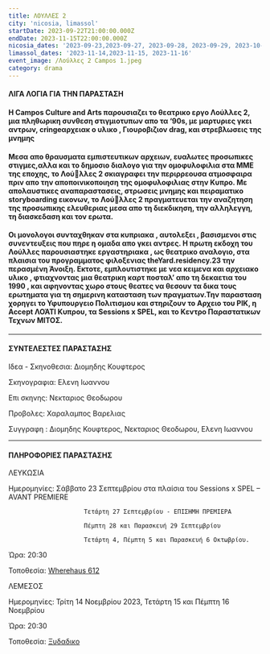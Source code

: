 ```yaml
---
title: ΛΟΥΛΛΕΣ 2
city: 'nicosia, limassol'
startDate: 2023-09-22T21:00:00.000Z
endDate: 2023-11-15T22:00:00.000Z
nicosia_dates: '2023-09-23,2023-09-27, 2023-09-28, 2023-09-29, 2023-10-4, 2023-10-5,2023-10-6'
limassol_dates: '2023-11-14,2023-11-15, 2023-11-16'
event_image: /Λούλλες 2 Campos 1.jpeg
category: drama
---
```


#### ΛΙΓΑ ΛΟΓΙΑ ΓΙΑ ΤΗΝ ΠΑΡΑΣΤΑΣΗ

#### Η Campos Culture and Arts	παρουσιαζει το θεατρικο εργο Λούλλες 2, μια πληθωρικη συνθεση στιγμιοτυπων απο τα ‘90s, με μαρτυριες γκει αντρων, cringeαρχειακ	ο υλικο , Γιουροβιζιον drag, και στρεβλωσεις της μνημης

#### Μεσα απο θραυσματα εμπιστευτικων αρχειων, ευαλωτες προσωπικες στιγμες,αλλα και το δημοσιο διαλογο για την ομοφυλοφιλια στα ΜΜΕ της εποχης, το Λούλλες 2 σκιαγραφει την περιρρεουσα ατμοσφαιρα πριν απο την αποποινικοποιηση της ομοφυλοφιλιας στην Κυπρο. Με απολαυστικες αναπαραστασεις, στρωσεις μνημης και πειραματικο storyboarding εικονων, το Λούλλες 2 πραγματευεται την αναζητηση της προσωπικης ελευθεριας μεσα απο τη διεκδικηση, την αλληλεγγη, τη διασκεδαση και τον ερωτα.

#### Οι μονολογοι συνταχθηκαν στα κυπριακα , αυτολεξει , βασισμενοι στις συνεντευξεις που πηρε η ομαδα απο γκει αντρες. Η πρωτη εκδοχη του Λούλλες παρουσιαστηκε εργαστηριακα , ως θεατρικο αναλογιο, στα πλαισια του προγραμματος φιλοξενιας theYard.residency.23 την περασμένη Άνοιξη. Εκτοτε, εμπλουτιστηκε με νεα κειμενα και αρχειακο υλικο , φτιαχνοντας	μια  θεατρικη καρτ ποσταλ’ απο τη δεκαετια του 1990	, και αφηνοντας χωρο στους θεατες να θεσουν τα δικα τους ερωτηματα για τη σημερινη κατασταση των πραγματων.Την παρασταση χορηγει το Υφυπουργειο Πολιτισμου και στηριζουν το Αρχειο του ΡΙΚ, η Accept ΛΟΆΤΙ Κυπρου, τα Sessions x SPEL, και το Κεντρο Παραστατικων Τεχνων ΜΙΤΟΣ.

***

#### ΣΥΝΤΕΛΕΣΤΕΣ ΠΑΡΑΣΤΑΣΗΣ

Ιδεα - Σκηνοθεσια: Διομηδης Κουφτερος

Σκηνογραφια: Ελενη Ιωαννου

Επι σκηνης: Νεκταριος Θεοδωρου

Προβολες: Χαραλαμπος Βαρελιας

Συγγραφη : Διομηδης Κουφτερος, Νεκταριος Θεοδωρου, Ελενη Ιωαννου

***

#### ΠΛΗΡΟΦΟΡΙΕΣ ΠΑΡΑΣΤΑΣΗΣ

ΛΕΥΚΩΣΙΑ

Ημερομηνίες: Σάββατο 23 Σεπτεμβρίου στα πλαίσια του  Sessions x SPEL – AVANT PREMIERE

                         Τετάρτη 27 Σεπτεμβρίου - ΕΠΙΣΗΜΗ ΠΡΕΜΙΕΡΑ

                         Πέμπτη 28 και Παρασκευή 29 Σεπτεμβρίου 

                         Τετάρτη 4, Πέμπτη 5 και Παρασκευή 6 Οκτωβρίου.

Ώρα: 20:30

Τοποθεσία: [Wherehaus 612](https://www.google.com/maps/place/WhereHaus+612/@35.1776104,33.3869791,17z/data=!3m1!4b1!4m6!3m5!1s0x14de170bc4982f01:0x9c24df07f8f1017d!8m2!3d35.177606!4d33.389554!16s%2Fg%2F11r9blzdp?entry=ttu)

ΛΕΜΕΣΟΣ

Ημερομηνίες: Τρίτη 14 Νοεμβρίου 2023, Τετάρτη 15 και Πέμπτη 16 Νοεμβρίου

Ώρα: 20:30

Τοποθεσία: [Ξυδαδικο](https://www.google.com/maps/place/Vinegar+Factory+%7C+%CE%9E%CF%85%CE%B4%CE%AC%CE%B4%CE%B9%CE%BA%CE%BF/@34.6732298,33.0410087,17z/data=!3m1!4b1!4m6!3m5!1s0x14e73302e71e32e5:0x8b9d9b1e08087b59!8m2!3d34.6732254!4d33.0435836!16s%2Fg%2F11gd39kgbx?entry=ttu)
